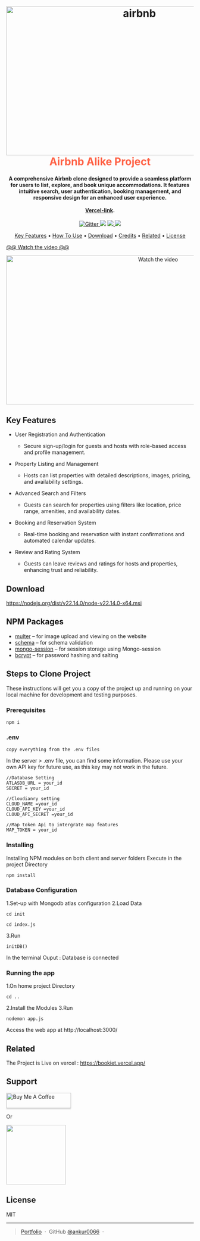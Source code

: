 
<h1 align="center" style="color:#1e5eff;">
  
  <a href="https://images.squarespace-cdn.com/content/v1/5a186d0cd55b41fc35ebc29a/1513584713347-AETB12R0GVYN19JIGFGC/Project_Logos-18.png">
    <img src="https://images.squarespace-cdn.com/content/v1/5a186d0cd55b41fc35ebc29a/1513584713347-AETB12R0GVYN19JIGFGC/Project_Logos-18.png" alt="airbnb" height="400"width="700">
  </a>
  <br>
  <span style="color:#FF6347;">Airbnb Alike Project</span>
</h1>


<h4 align="center">A comprehensive Airbnb clone designed to provide a seamless platform for users to list, explore, and book unique accommodations. It features intuitive search, user authentication, booking management, and responsive design for an enhanced user experience. <br><br><a href="https://bookiet.vercel.app/" target="_blank">Vercel-link</a>.</h4>

<p align="center">
  <a href="https://badge.fury.io/js/electron-markdownify">
    <img src="https://badge.fury.io/js/electron-markdownify.svg"
         alt="Gitter">
  </a>
  <a href="https://gitter.im/electron-markdownify"><img src="https://badges.gitter.im/electron-markdownify.svg"></a>
  <a href="https://saythanks.io/to/bullredeyes@gmail.com">
      <img src="https://img.shields.io/badge/SayThanks.io-%E2%98%BC-1EAEDB.svg">
  </a>
  <a href="https://www.paypal.me/">
    <img src="https://img.shields.io/badge/$-donate-ff69b4.svg?maxAge=2592000&amp;style=flat">
  </a>
</p>

<p align="center">
  <a href="#key-features">Key Features</a> •
  <a href="#how-to-use">How To Use</a> •
  <a href="#download">Download</a> •
  <a href="#credits">Credits</a> •
  <a href="#related">Related</a> •
  <a href="#license">License</a>
</p>

[@@ Watch the video @@](https://drive.google.com/file/d/1MWCiAwNSghk5P1yexILBuqKHsMktb6wq/view?usp=sharing)


<div align="center">
    <a href="https://drive.google.com/file/d/1MWCiAwNSghk5P1yexILBuqKHsMktb6wq/view?usp=sharing">
        <img src="https://i.sstatic.net/Vp2cE.png" alt="Watch the video" width="800" height="400">
    </a>
</div>

## Key Features

* User Registration and Authentication  
  - Secure sign-up/login for guests and hosts with role-based access and profile management.  

* Property Listing and Management  
  - Hosts can list properties with detailed descriptions, images, pricing, and availability settings.  

* Advanced Search and Filters  
  - Guests can search for properties using filters like location, price range, amenities, and availability dates.  

* Booking and Reservation System  
  - Real-time booking and reservation with instant confirmations and automated calendar updates.  

* Review and Rating System  
  - Guests can leave reviews and ratings for hosts and properties, enhancing trust and reliability.  

## Download
https://nodejs.org/dist/v22.14.0/node-v22.14.0-x64.msi

## NPM Packages

- [multer](https://www.npmjs.com/package/multer) – for image upload and viewing on the website  
- [schema](https://www.npmjs.com/package/schema) – for schema validation  
- [mongo-session](https://www.npmjs.com/package/mongo-session) – for session storage using Mongo-session  
- [bcrypt](https://www.npmjs.com/package/bcrypt) – for password hashing and salting  


## Steps to Clone Project

These instructions will get you a copy of the project up and running on your local machine for development and testing purposes.

### Prerequisites
```
npm i
```
### .env
```
copy everything from the .env files
```

In the server > .env file, you can find some information. Please use your own API key for future use, as this key may not work in the future.

```
//Database Setting
ATLASDB_URL = your_id
SECRET = your_id

//Cloudianry setting 
CLOUD_NAME =your_id
CLOUD_API_KEY =your_id
CLOUD_API_SECRET =your_id

//Map token Api to intergrate map features
MAP_TOKEN = your_id
```

### Installing

Installing NPM modules on both client and server folders
Execute in the project Directory
```
npm install
```
### Database Configuration
1.Set-up with Mongodb atlas configuration
2.Load Data
```
cd init
```
```
cd index.js
```
3.Run
```
initDB()
```
In the terminal 
Ouput : Database is connected

### Running the app
1.On home project Directory
```
cd ..
```
2.Install the Modules
3.Run
```
nodemon app.js
```
Access the web app at http://localhost:3000/

## Related

The Project is Live on vercel :
https://bookiet.vercel.app/


## Support

<a href="https://buymeacoffee.com" target="_blank"><img src="https://www.buymeacoffee.com/assets/img/custom_images/purple_img.png" alt="Buy Me A Coffee" style="height: 41px !important;width: 174px !important;box-shadow: 0px 3px 2px 0px rgba(190, 190, 190, 0.5) !important;-webkit-box-shadow: 0px 3px 2px 0px rgba(190, 190, 190, 0.5) !important;" ></a>

<p>Or</p> 

<a href="https://www.patreon.com">
	<img src="https://c5.patreon.com/external/logo/become_a_patron_button@2x.png" width="160">
</a>


## License

MIT

---

> [Portfolio](https://ankur-tiwari-portfolio-qn6d.vercel.app/) &nbsp;&middot;&nbsp;
> GitHub [@ankur0066](https://github.com/Ankur0066) &nbsp;&middot;&nbsp;

